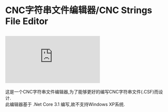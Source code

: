 # CNC字符串文件编辑器/CNC Strings File Editor
[![Build Status](https://dev.azure.com/frg2089/Shimakaze/_apis/build/status/Shimakaze.ToolKit.CSF?branchName=master)](https://dev.azure.com/frg2089/Shimakaze/_build/latest?definitionId=6&branchName=master)
---
这是一个CNC字符串文件编辑器,为了能够更好的编写CNC字符串文件(.CSF)而设计.   
此编辑器基于 .Net Core 3.1 编写,故不支持Windows XP系统.  
